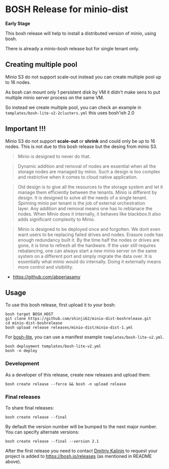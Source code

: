 # BOSH Release for minio-dist
**Early Stage**

This bosh release will help to install a distributed version of minio, using bosh.

There is already a minio-bosh release but for single tenant only.

## Creating multiple pool

Minio S3 do not support scale-out instead you can create multiple pool up to 16 nodes.

As bosh can mount only 1 persistent disk by VM it didn't make sens to put multiple minio server process on the same VM.

So instead we create multiple pool, you can check an example in 
`templates/bosh-lite-v2-2clusters.yml` this uses bosh'ish 2.0


## Important !!!

Minio S3 do not support **scale-out**  or **shrink** and could only be up to 16 nodes.
This is not due to this bosh release but the desing from minio S3.


 > Minio is designed to never do that.
 
 > Dynamic addition and removal of nodes are essential when all the storage nodes are managed by minio. 
 > Such a design is too complex and restrictive when it comes to cloud native application. 
 
 > Old design is to give all the resources to the storage system and let it manage them efficiently between the tenants. 
 > Minio is different by design. 
 > It is designed to solve all the needs of a single tenant. Spinning minio per tenant is the job of external orchestration  
 > layer. Any addition and removal means one has to reblanace the nodes.  When Minio does it internally, it behaves like blackbox.It also adds significant complexity to Minio. 
 
> Minio is designed to be deployed once and forgotten. We dont even want users to be replacing failed drives and nodes. Erasure code has enough redundancy built it. By the time half the nodes or drives are gone, it is time to refresh all the hardware. If the user still requires rebalancing, one can always start a new minio server on the same system on a different port and simply migrate the data over. It is essentially what minio would do internally. Doing it externally means more control and visibility.

- https://github.com/abperiasamy


## Usage

To use this bosh release, first upload it to your bosh:

```
bosh target BOSH_HOST
git clone https://github.com/shinji62/minio-dist-boshrelease.git
cd minio-dist-boshrelease
bosh upload release releases/minio-dist/minio-dist-1.yml
```

For [bosh-lite](https://github.com/cloudfoundry/bosh-lite), you can use a manifest example `templates/bosh-lite-v2.yml`.
```
bosh deployment templates/bosh-lite-v2.yml
bosh -n deploy
```


### Development

As a developer of this release, create new releases and upload them:

```
bosh create release --force && bosh -n upload release
```

### Final releases

To share final releases:

```
bosh create release --final
```

By default the version number will be bumped to the next major number. You can specify alternate versions:


```
bosh create release --final --version 2.1
```

After the first release you need to contact [Dmitriy Kalinin](mailto://dkalinin@pivotal.io) to request your project is added to https://bosh.io/releases (as mentioned in README above).
